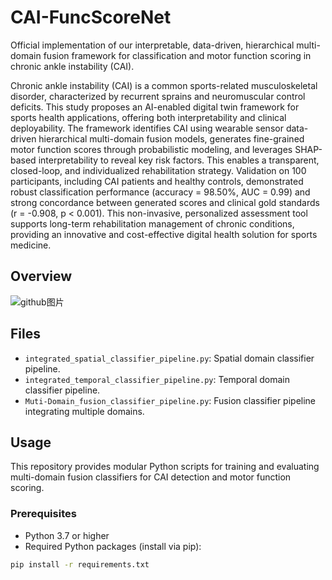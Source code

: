 # CAI-FuncScoreNet
Official implementation of our interpretable, data-driven, hierarchical multi-domain fusion framework for classification and motor function scoring in chronic ankle instability (CAI).

Chronic ankle instability (CAI) is a common sports-related musculoskeletal disorder, characterized by recurrent sprains and neuromuscular control deficits. This study proposes an AI-enabled digital twin framework for sports health applications, offering both interpretability and clinical deployability. The framework identifies CAI using wearable sensor data-driven hierarchical multi-domain fusion models, generates fine-grained motor function scores through probabilistic modeling, and leverages SHAP-based interpretability to reveal key risk factors. This enables a transparent, closed-loop, and individualized rehabilitation strategy. Validation on 100 participants, including CAI patients and healthy controls, demonstrated robust classification performance (accuracy = 98.50%, AUC = 0.99) and strong concordance between generated scores and clinical gold standards (r = -0.908, p < 0.001). This non-invasive, personalized assessment tool supports long-term rehabilitation management of chronic conditions, providing an innovative and cost-effective digital health solution for sports medicine.

## Overview

![github图片](https://github.com/user-attachments/assets/2a06e0b6-da58-441a-992c-5bf0ca0e4656)

## Files

- `integrated_spatial_classifier_pipeline.py`: Spatial domain classifier pipeline.
- `integrated_temporal_classifier_pipeline.py`: Temporal domain classifier pipeline.
- `Muti-Domain_fusion_classifier_pipeline.py`: Fusion classifier pipeline integrating multiple domains.

## Usage

This repository provides modular Python scripts for training and evaluating multi-domain fusion classifiers for CAI detection and motor function scoring. 

### Prerequisites

- Python 3.7 or higher
- Required Python packages (install via pip):

```bash
pip install -r requirements.txt
